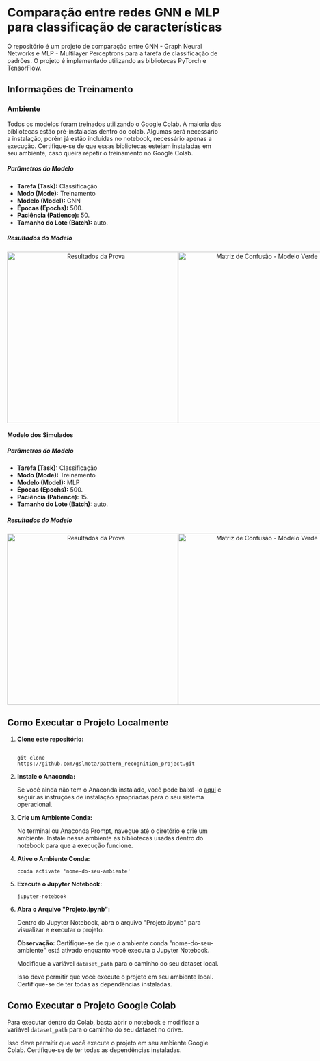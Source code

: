 
# Comparação entre redes GNN e MLP para classificação de características

O repositório é um projeto de comparação entre  GNN - Graph Neural Networks e  MLP - Multilayer Perceptrons para a tarefa de classificação de padrões. O projeto é implementado utilizando as bibliotecas PyTorch e TensorFlow.


## Informações de Treinamento
### Ambiente
Todos os modelos foram treinados utilizando o Google Colab. A maioria das bibliotecas estão pré-instaladas dentro do colab. Algumas será necessário a instalação, porém já estão incluídas no notebook, necessário apenas a execução. Certifique-se de que essas bibliotecas estejam instaladas em seu ambiente, caso queira repetir o treinamento no Google Colab.

##### Parâmetros do Modelo

- **Tarefa (Task):** Classificação
- **Modo (Mode):** Treinamento
- **Modelo (Model):** GNN
- **Épocas (Epochs):** 500.
- **Paciência (Patience):** 50.
- **Tamanho do Lote (Batch):** auto.

##### Resultados do Modelo

<div style="display: flex; justify-content: space-between;">
  <a target="_blank" align="center">
    <img height="400" width="400" src="https://github.com/Daniel227a/desafio/blob/dev/images/results_ProvaGabarito.png" alt="Resultados da Prova">
  </a>
  <a target="_blank" align="center">
    <img height="400" width="400" src="https://github.com/Daniel227a/desafio/blob/dev/images/confusion_matrix_normalized_ProvaGabarito.png" alt="Matriz de Confusão - Modelo Verde">
  </a>
</div>

#### Modelo dos Simulados

##### Parâmetros do Modelo

- **Tarefa (Task):** Classificação
- **Modo (Mode):** Treinamento
- **Modelo (Model):** MLP
- **Épocas (Epochs):** 500.
- **Paciência (Patience):** 15.
- **Tamanho do Lote (Batch):** auto.

##### Resultados do Modelo 

<div style="display: flex; justify-content: space-between;">
  <a target="_blank" align="center">
    <img height="400" width="400" src="https://github.com/Daniel227a/desafio/blob/dev/images/results_Simulados.png" alt="Resultados da Prova">
  </a>
  <a target="_blank" align="center">
    <img height="400" width="400" src="https://github.com/Daniel227a/desafio/blob/dev/images/confusion_matrix_normalized_Simulados.png" alt="Matriz de Confusão - Modelo Verde">
  </a>
</div>

	
## Como Executar o Projeto Localmente

1. **Clone este repositório:**

   ```shell
   
   git clone https://github.com/gslmota/pattern_recognition_project.git
   ```

2. **Instale o Anaconda:**

   Se você ainda não tem o Anaconda instalado, você pode baixá-lo [aqui](https://www.anaconda.com/products/distribution) e seguir as instruções de instalação apropriadas para o seu sistema operacional.

3. **Crie um Ambiente Conda:**

   No terminal ou Anaconda Prompt, navegue até o diretório e crie um ambiente. Instale nesse ambiente as bibliotecas usadas dentro do notebook para que a execução funcione.

4. **Ative o Ambiente Conda:**

   ```shell
   conda activate 'nome-do-seu-ambiente'
   ```

6. **Execute o Jupyter Notebook:**

   ```shell
   jupyter-notebook
   ```

7. **Abra o Arquivo "Projeto.ipynb":**

   Dentro do Jupyter Notebook, abra o arquivo "Projeto.ipynb" para visualizar e executar o projeto.
   
   **Observação:** Certifique-se de que o ambiente conda "nome-do-seu-ambiente" está ativado enquanto você executa o Jupyter Notebook.

   Modifique a variável `dataset_path` para o caminho do seu dataset local.
   
   Isso deve permitir que você execute o projeto em seu ambiente local. Certifique-se de ter todas as dependências instaladas.

## Como Executar o Projeto Google Colab
   Para executar dentro do Colab, basta abrir o notebook e modificar a variável `dataset_path` para o caminho do seu dataset no drive.

   Isso deve permitir que você execute o projeto em seu ambiente Google Colab. Certifique-se de ter todas as dependências instaladas.



